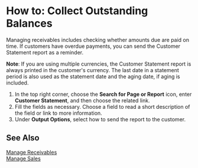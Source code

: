 <properties
                pageTitle="How to: Collect Outstanding Balances| Project “Madeira”"
                description="How to: Collect Outstanding Balances"
                services="project-madeira"
                documentationCenter=""
                authors="SorenGP"
/>
<tags
    ms.service="project-madeira"
    ms.topic="article"
    ms.devlang="na"
    ms.tgt_pltfrm="na"
    ms.workload="na"
    ms.date="05/12/2016"
    ms.author="europe\sgroespe" />

# How to: Collect Outstanding Balances
Managing receivables includes checking whether amounts due are paid on time. If customers have overdue payments, you can send the Customer Statement report as a reminder.

**Note**: If you are using multiple currencies, the Customer Statement report is always printed in the customer's currency. The last date in a statement period is also used as the statement date and the aging date, if aging is included.

1. In the top right corner, choose the **Search for Page or Report** icon, enter **Customer Statement**, and then choose the related link.
2. Fill the fields as necessary. Choose a field to read a short description of the field or link to more information.
3. Under **Output Options**, select how to send the report to the customer.

## See Also
[Manage Receivables](receivables-manage-receivables.md)  
[Manage Sales](sales-manage-sales.md)
